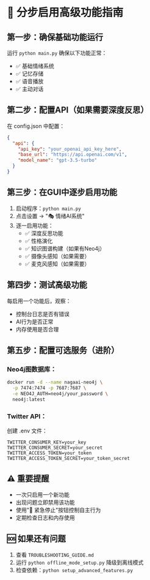 
# 🚀 分步启用高级功能指南

## 第一步：确保基础功能运行
运行 `python main.py` 确保以下功能正常：
- ✅ 基础情绪系统
- ✅ 记忆存储
- ✅ 语音播放
- ✅ 主动对话

## 第二步：配置API（如果需要深度反思）
在 config.json 中配置：
```json
{
  "api": {
    "api_key": "your_openai_api_key_here",
    "base_url": "https://api.openai.com/v1",
    "model_name": "gpt-3.5-turbo"
  }
}
```

## 第三步：在GUI中逐步启用功能
1. 启动程序：`python main.py`
2. 点击设置 → "🎭 情绪AI系统"
3. 逐一启用功能：
   - ✅ 深度反思功能
   - ✅ 性格演化
   - ✅ 知识图谱构建（如果有Neo4j）
   - ✅ 摄像头感知（如果需要）
   - ✅ 麦克风感知（如果需要）

## 第四步：测试高级功能
每启用一个功能后，观察：
- 控制台日志是否有错误
- AI行为是否正常
- 内存使用是否合理

## 第五步：配置可选服务（进阶）
### Neo4j图数据库：
```bash
docker run -d --name nagaai-neo4j \
  -p 7474:7474 -p 7687:7687 \
  -e NEO4J_AUTH=neo4j/your_password \
  neo4j:latest
```

### Twitter API：
创建 .env 文件：
```
TWITTER_CONSUMER_KEY=your_key
TWITTER_CONSUMER_SECRET=your_secret
TWITTER_ACCESS_TOKEN=your_token
TWITTER_ACCESS_TOKEN_SECRET=your_token_secret
```

## ⚠️ 重要提醒
- 一次只启用一个新功能
- 出现问题立即禁用该功能
- 使用"🚨 紧急停止"按钮控制自主行为
- 定期检查日志和内存使用

## 🆘 如果还有问题
1. 查看 `TROUBLESHOOTING_GUIDE.md`
2. 运行 `python offline_mode_setup.py` 降级到离线模式
3. 检查依赖：`python setup_advanced_features.py`
